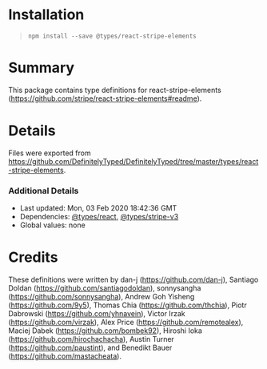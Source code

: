 # Installation
> `npm install --save @types/react-stripe-elements`

# Summary
This package contains type definitions for react-stripe-elements (https://github.com/stripe/react-stripe-elements#readme).

# Details
Files were exported from https://github.com/DefinitelyTyped/DefinitelyTyped/tree/master/types/react-stripe-elements.

### Additional Details
 * Last updated: Mon, 03 Feb 2020 18:42:36 GMT
 * Dependencies: [@types/react](https://npmjs.com/package/@types/react), [@types/stripe-v3](https://npmjs.com/package/@types/stripe-v3)
 * Global values: none

# Credits
These definitions were written by dan-j (https://github.com/dan-j), Santiago Doldan (https://github.com/santiagodoldan), sonnysangha (https://github.com/sonnysangha), Andrew Goh Yisheng (https://github.com/9y5), Thomas Chia (https://github.com/thchia), Piotr Dabrowski (https://github.com/yhnavein), Victor Irzak (https://github.com/virzak), Alex Price (https://github.com/remotealex), Maciej Dabek (https://github.com/bombek92), Hiroshi Ioka (https://github.com/hirochachacha), Austin Turner (https://github.com/paustint), and Benedikt Bauer (https://github.com/mastacheata).
